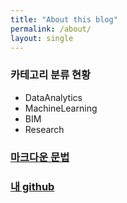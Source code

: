 ```yaml
---
title: "About this blog"
permalink: /about/
layout: single
---
```


### 카테고리 분류 현황

+ DataAnalytics
+ MachineLearning
+ BIM
+ Research

### [마크다운 문법](https://devinlife.com/howto%20github%20pages/markdown-syntax/)

### [내 github](https://github.com/mkim105/mkim105.github.io)
